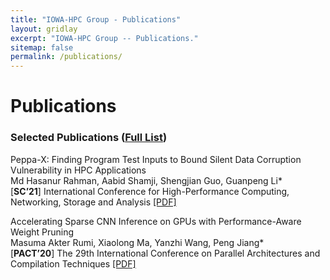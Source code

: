 ```yaml
---
title: "IOWA-HPC Group - Publications"
layout: gridlay
excerpt: "IOWA-HPC Group -- Publications."
sitemap: false
permalink: /publications/
---
```



# Publications

<!-- ## Group highlights

(For a full list of publications and patents see below or go to Google Scholar [link1](https://scholar.google.com/citations?user=CxfXT14AAAAJ&hl=en&oi=ao) and [link2](https://scholar.google.com/citations?user=hIoeKKkAAAAJ&hl=en&oi=ao))

{% assign number_printed = 0 %}
{% for publi in site.data.publist %}

{% assign even_odd = number_printed | modulo: 2 %}
{% if publi.highlight == 1 %}

{% if even_odd == 0 %}
<div class="row">
{% endif %}

<div class="col-sm-6 clearfix">
 <div class="well">
  <pubtit>{{ publi.title }}</pubtit>
  <img src="{{ site.url }}{{ site.baseurl }}/images/pubpic/{{ publi.image }}" class="img-responsive" width="33%" style="float: left" />
  <p>{{ publi.description }}</p>
  <p><em>{{ publi.authors }}</em></p>
  <p>{{ publi.publisher }}<strong><a href="{{ publi.link1.url }}">{{ publi.link1.display }}</a></strong><strong><a href="{{ publi.link2.url }}">{{ publi.link2.display }}</a></strong></p>
  <p class="text-danger"><strong> {{ publi.news1 }}</strong></p>
  <p> {{ publi.news2 }}</p>
 </div>
</div>

{% assign number_printed = number_printed | plus: 1 %}

{% if even_odd == 1 %}
</div>
{% endif %}

{% endif %}
{% endfor %}

{% assign even_odd = number_printed | modulo: 2 %}
{% if even_odd == 1 %}
</div>
{% endif %}

<p> &nbsp; </p> -->



<!-- 
## Patents
<em>Milan P Allan, S Gröblacher, RA Norte, M Leeuwenhoek</em><br />Novel atomic force microscopy probes with phononic crystals<br /> PCT/NL20-20/050797 (2020)

<em>Milan P Allan</em><br /> Methods of manufacturing superconductor and phononic elements <br /> <a href="https://patents.google.com/patent/US10439125B2/en?inventor=Milan+ALLAN&oq=inventor:(Milan+ALLAN)">US10439125B2 (2016)</a> -->

### Selected Publications \([Full List]()\)

Peppa-X: Finding Program Test Inputs to Bound Silent Data Corruption Vulnerability in HPC Applications<br/>Md Hasanur Rahman, Aabid Shamji, Shengjian Guo, Guanpeng Li*<br/>\[**SC’21**\] International Conference for High-Performance Computing, Networking, Storage and Analysis [\[PDF\]](https://sc21.supercomputing.org/presentation/?sess=sess178&id=pap161#038;id=pap161)


Accelerating Sparse CNN Inference on GPUs with Performance-Aware Weight Pruning<br/>Masuma Akter Rumi, Xiaolong Ma, Yanzhi Wang, Peng Jiang*<br/>
\[**PACT’20**\] The 29th International Conference on Parallel Architectures and Compilation Techniques [\[PDF\]](https://dl.acm.org/doi/10.1145/3410463.3414648)

<!-- ## Conference Papers

{% for publi in site.data.publist %}
  {% if publi.type == 0 %}
  {{ publi.title }} <br />
  <em>{{ publi.authors }} </em><br />
  {{ publi.publisher }} <a href="{{ publi.link1.url }}">{{ publi.link1.display }}</a> <a href="{{ publi.link2.url }}">{{ publi.link2.display }}</a>
  {% endif %}
{% endfor %}

## Journal Papers

{% for publi in site.data.publist %}
  {% if publi.type == 1 %}
  {{ publi.title }} <br />
  <em>{{ publi.authors }} </em><br />
  {{ publi.publisher }} <a href="{{ publi.link1.url }}">{{ publi.link1.display }}</a> <a href="{{ publi.link2.url }}">{{ publi.link2.display }}</a>
  {% endif %}
{% endfor %}

## Poster/Workshop

{% for publi in site.data.publist %}
  {% if publi.type == 2 %}
  {{ publi.title }} <br />
  <em>{{ publi.authors }} </em><br />
  {{ publi.publisher }} <a href="{{ publi.link1.url }}">{{ publi.link1.display }}</a> <a href="{{ publi.link2.url }}">{{ publi.link2.display }}</a>
  {% endif %}
{% endfor %} -->